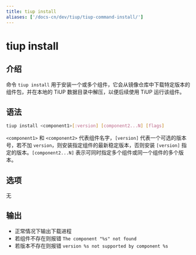 ```yaml
---
title: tiup install
aliases: ['/docs-cn/dev/tiup/tiup-command-install/']
---
```


# tiup install

## 介绍

命令 `tiup install` 用于安装一个或多个组件，它会从镜像仓库中下载特定版本的组件包，并在本地的 TiUP 数据目录中解压，以便后续使用 TiUP 运行该组件。

## 语法

```sh
tiup install <component1>[:version] [component2...N] [flags]
```

`<component1>` 和 `<component2>` 代表组件名字，`[version]` 代表一个可选的版本号，若不加 `version`，则安装指定组件的最新稳定版本，否则安装 `[version]` 指定的版本。`[component2...N]` 表示可同时指定多个组件或同一个组件的多个版本。

## 选项

无

## 输出

- 正常情况下输出下载进程
- 若组件不存在则报错 `The component "%s" not found`
- 若版本不存在则报错 `version %s not supported by component %s`